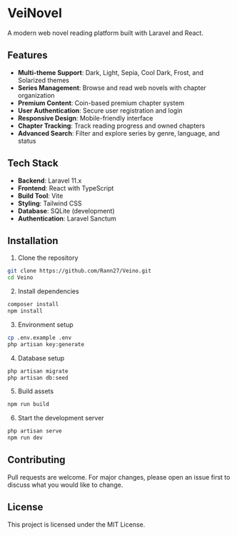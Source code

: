 # VeiNovel

A modern web novel reading platform built with Laravel and React.

## Features

- **Multi-theme Support**: Dark, Light, Sepia, Cool Dark, Frost, and Solarized themes
- **Series Management**: Browse and read web novels with chapter organization
- **Premium Content**: Coin-based premium chapter system
- **User Authentication**: Secure user registration and login
- **Responsive Design**: Mobile-friendly interface
- **Chapter Tracking**: Track reading progress and owned chapters
- **Advanced Search**: Filter and explore series by genre, language, and status

## Tech Stack

- **Backend**: Laravel 11.x
- **Frontend**: React with TypeScript
- **Build Tool**: Vite
- **Styling**: Tailwind CSS
- **Database**: SQLite (development)
- **Authentication**: Laravel Sanctum

## Installation

1. Clone the repository
```bash
git clone https://github.com/Rann27/Veino.git
cd Veino
```

2. Install dependencies
```bash
composer install
npm install
```

3. Environment setup
```bash
cp .env.example .env
php artisan key:generate
```

4. Database setup
```bash
php artisan migrate
php artisan db:seed
```

5. Build assets
```bash
npm run build
```

6. Start the development server
```bash
php artisan serve
npm run dev
```

## Contributing

Pull requests are welcome. For major changes, please open an issue first to discuss what you would like to change.

## License

This project is licensed under the MIT License.
